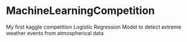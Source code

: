 # MachineLearningCompetition
My first kaggle competition
Logistic Regression Model to detect extreme weather events from atmospherical data

